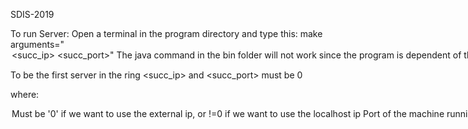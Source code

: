 SDIS-2019

To run Server: Open a terminal in the program directory and type this: make arguments="<option> <port> <succ_ip> <succ_port>"
The java command in the bin folder will not work since the program is dependent of the files folder and the current path

To be the first server in the ring <succ_ip> and <succ_port> must be 0

where:

<option>
    Must be '0' if we want to use the external ip, or !=0 if we want to use the localhost ip
<port>
    Port of the machine running this server where the tcp communication will happen. (Recommended to be 0, so that the port is a available port in this machine)
<succ_ip>
    The successor server ip where this server will connect with in the chord ring.
<succ_port>
    The successor server port where the tcp communication will be set

To run Client: Open a terminal in the program directory and type this: make client arguments="<option> <ip> <port> [other options]"
The java command in the bin folder will not work since the program is dependent of the files folder and the current path

where:

<option>
    Can be BACKUP,RESTORE,DELETE,RECLAIM,STATE for the differents protocols
<ip>
    Ip of a server so that we can request information
<port>
    Port of the server so that we can request information
[other options]
    Depends on the protocol used. BACKUP: <file_name> <rep_degree>. RESTORE: <file_name>. DELETE <file_name>. RECLAIM <new_space>.
    <file_name>
        The name of the file we want to interact. Should be the name and not the path. If BACKUP the file should be stored in files/client. If RESTORE the file is restored to files/client/restored
    <rep_degree>
        The replication degree we want for the file
    <new_space>
        The new max space for the server
